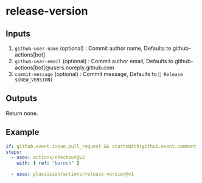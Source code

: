 # release-version

## Inputs

1. `github-user-name` (optional) : Commit author name, Defaults to github-actions[bot]
2. `github-user-email` (optional) : Commit author email, Defaults to github-actions[bot]@users.noreply.github.com
2. `commit-message` (optional) : Commit message, Defaults to `🎉 Release ${NEW_VERSION}`

## Outputs

Return none.

## Example

```yaml
if: github.event.issue.pull_request && startsWith(github.event.comment.body, '@github version ')
steps:
  - uses: actions/checkout@v2
    with: { ref: "barnch" }

  - uses: plusvision/actions/release-version@v1
```

